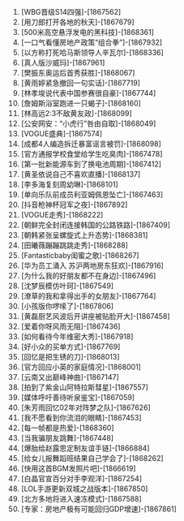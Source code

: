 
1. [WBG晋级S14四强]-[1867562]
1. [用刀郎打开各地的秋天]-[1867679]
1. [500米高空悬浮发电的黑科技]-[1868361]
1. [一口气看懂房地产政策“组合拳”]-[1867932]
1. [以方称打死哈马斯领导人辛瓦尔]-[1868336]
1. [真人版沙威玛]-[1867961]
1. [樊振东奥运后首秀获胜]-[1868067]
1. [黄雨婷紧急撤回一句实话]-[1867719]
1. [林孝埈说代表中国参赛很自豪]-[1867744]
1. [詹姆斯浴室跑进一只蝎子]-[1868160]
1. [林高远2:3不敌黄友政]-[1868099]
1. [公安网安：“小虎行”咎由自取]-[1868049]
1. [VOGUE盛典]-[1867574]
1. [成都4人编造拆迁暴富谣言被罚]-[1868098]
1. [官方通报学校食堂给学生吃臭肉]-[1867478]
1. [第一批新能源车到了换电池周期]-[1867412]
1. [黄圣依说自己不喜欢直播]-[1868137]
1. [李多海复刻周幼琳]-[1868101]
1. [单向乐队前成员利亚姆佩恩坠亡]-[1867463]
1. [抖音枪神杯冠军之夜]-[1867892]
1. [VOGUE走秀]-[1868222]
1. [朝鲜完全封闭连接韩国的公路铁路]-[1867409]
1. [朝韩紧张呈螺旋式上升态势]-[1868381]
1. [田曦薇蹦蹦跳跳走秀]-[1868288]
1. [Fantasticbaby闺蜜之歌]-[1868267]
1. [华为员工涌入 苏沪两地房东狂欢]-[1867916]
1. [为什么我的好朋友都不在身边]-[1867496]
1. [沈梦辰模仿叶珂]-[1867549]
1. [潦草的我和拿得出手的女朋友]-[1867764]
1. [小孩版你啰嗦了]-[1867806]
1. [黄磊厨艺风波后开讲座被贴脸开大]-[1867458]
1. [爱着你呀风雨无阻]-[1867436]
1. [如何看待今年维密大秀]-[1867918]
1. [好小众的买单方式]-[1867769]
1. [回忆是把生锈的刀]-[1868013]
1. [官方回应小英的家庭情况]-[1868001]
1. [云南又出巅峰神曲]-[1867147]
1. [拍到了紫金山阿特拉斯彗星]-[1867557]
1. [媒体呼吁善待听泉鉴宝]-[1867059]
1. [朱芳雨回忆02年对阵梦之队]-[1867626]
1. [我不愿看到你流泪的眼睛]-[1867453]
1. [每一帧都是热爱]-[1868360]
1. [当我骗朋友跳舞]-[1867448]
1. [爆胎给赵露思定制友谊手链]-[1866884]
1. [给女儿报舞蹈班结果自己学会了]-[1868262]
1. [快用这首BGM发照片吧]-[1866619]
1. [白晶官宣百分对手李观洋]-[1867254]
1. [LOL手游更新双城之战版本]-[1867850]
1. [北方多地将进入速冻模式]-[1867588]
1. [专家：房地产极有可能回归GDP增速]-[1867861]
